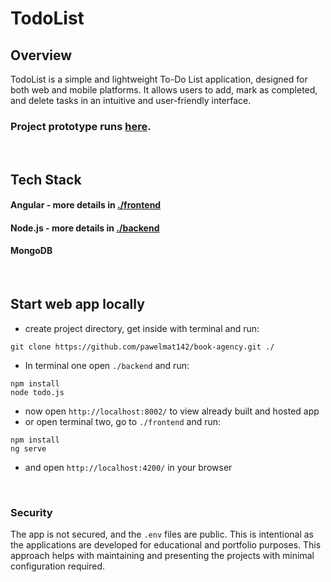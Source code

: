 # TodoList 

## Overview 

TodoList is a simple and lightweight To-Do List application, designed for both web and mobile platforms. It allows users to add, mark as completed, and delete tasks in an intuitive and user-friendly interface.

### Project prototype runs [here](http://130.162.34.50:8002/).

<br>

## Tech Stack

#### Angular - more details in [./frontend](./frontend/README.md)

#### Node.js - more details in [./backend](./backend/README.md)

#### MongoDB

<br>

## Start web app locally

- create project directory, get inside with terminal and run:
```
git clone https://github.com/pawelmat142/book-agency.git ./
```
- In terminal one open `./backend` and run:

```
npm install
node todo.js
```
- now open  `http://localhost:8002/` to view already built and hosted app
- or open terminal two, go to `./frontend` and run:
```
npm install
ng serve
```
- and open `http://localhost:4200/` in your browser

<br>

### Security

The app is not secured, and the `.env` files are public. This is intentional as the applications are developed for educational and portfolio purposes. This approach helps with maintaining and presenting the projects with minimal configuration required.

